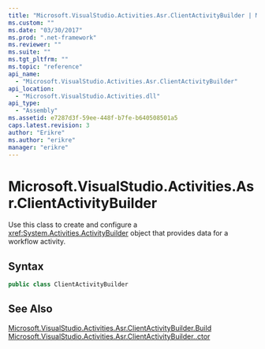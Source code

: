 ```yaml
---
title: "Microsoft.VisualStudio.Activities.Asr.ClientActivityBuilder | Microsoft Docs"
ms.custom: ""
ms.date: "03/30/2017"
ms.prod: ".net-framework"
ms.reviewer: ""
ms.suite: ""
ms.tgt_pltfrm: ""
ms.topic: "reference"
api_name: 
  - "Microsoft.VisualStudio.Activities.Asr.ClientActivityBuilder"
api_location: 
  - "Microsoft.VisualStudio.Activities.dll"
api_type: 
  - "Assembly"
ms.assetid: e7287d3f-59ee-448f-b7fe-b640508501a5
caps.latest.revision: 3
author: "Erikre"
ms.author: "erikre"
manager: "erikre"
---
```

# Microsoft.VisualStudio.Activities.Asr.ClientActivityBuilder
Use this class to create and configure a <xref:System.Activities.ActivityBuilder> object that provides data for a workflow activity.  
  
## Syntax  
  
```csharp  
public class ClientActivityBuilder   
```  
  
## See Also  
 [Microsoft.VisualStudio.Activities.Asr.ClientActivityBuilder.Build](../../../../../docs/framework/configure-apps/file-schema/windows-workflow-foundation/microsoft-visualstudio-activities-asr-clientactivitybuilder-build.md)   
 [Microsoft.VisualStudio.Activities.Asr.ClientActivityBuilder..ctor](../../../../../docs/framework/configure-apps/file-schema/windows-workflow-foundation/microsoft-visualstudio-activities-asr-clientactivitybuilder-ctor.md)